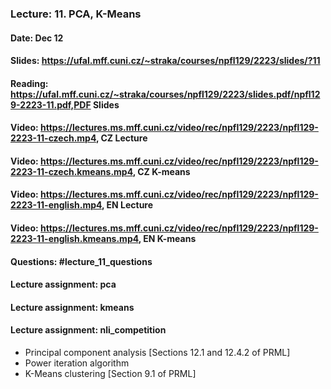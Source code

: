 ### Lecture: 11. PCA, K-Means
#### Date: Dec 12
#### Slides: https://ufal.mff.cuni.cz/~straka/courses/npfl129/2223/slides/?11
#### Reading: https://ufal.mff.cuni.cz/~straka/courses/npfl129/2223/slides.pdf/npfl129-2223-11.pdf,PDF Slides
#### Video: https://lectures.ms.mff.cuni.cz/video/rec/npfl129/2223/npfl129-2223-11-czech.mp4, CZ Lecture
#### Video: https://lectures.ms.mff.cuni.cz/video/rec/npfl129/2223/npfl129-2223-11-czech.kmeans.mp4, CZ K-means
#### Video: https://lectures.ms.mff.cuni.cz/video/rec/npfl129/2223/npfl129-2223-11-english.mp4, EN Lecture
#### Video: https://lectures.ms.mff.cuni.cz/video/rec/npfl129/2223/npfl129-2223-11-english.kmeans.mp4, EN K-means
#### Questions: #lecture_11_questions
#### Lecture assignment: pca
#### Lecture assignment: kmeans
#### Lecture assignment: nli_competition

- Principal component analysis [Sections 12.1 and 12.4.2 of PRML]
- Power iteration algorithm
- K-Means clustering [Section 9.1 of PRML]
